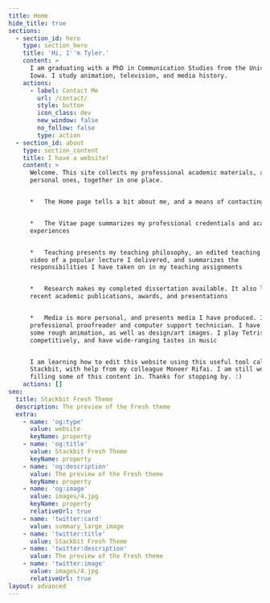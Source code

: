 ```yaml
---
title: Home
hide_title: true
sections:
  - section_id: hero
    type: section_hero
    title: 'Hi, I''m Tyler.'
    content: >
      I am graduating with a PhD in Communication Studies from the University of
      Iowa. I study animation, television, and media history.
    actions:
      - label: Contact Me
        url: /contact/
        style: button
        icon_class: dev
        new_window: false
        no_follow: false
        type: action
  - section_id: about
    type: section_content
    title: I have a website!
    content: >
      Welcome. This site collects my professional academic materials, and some
      personal ones, together in one place. 


      *   The Home page tells a bit about me, and a means of contacting me 


      *   The Vitae page summarizes my professional credentials and academic
      experiences 


      *   Teaching presents my teaching philosophy, an edited teaching demo
      video of a popular lecture I delivered, and summarizes the
      responsibilities I have taken on in my teaching assignments 


      *   Research makes my completed dissertation available. It also lists my
      recent academic publications, awards, and presentations 


      *   Media is more personal, and presents media I have produced. I am a
      professional proofreader and computer support technician. I have produced
      some rough animation, as well as design/art images. I play Tetris
      competitively, and have wide-ranging tastes in music 


      I am learning how to edit this website using this useful tool called
      Stackbit, with help from my colleague Moneer Rifai. I am still working on
      filling some of this content in. Thanks for stopping by. :)
    actions: []
seo:
  title: Stackbit Fresh Theme
  description: The preview of the Fresh theme
  extra:
    - name: 'og:type'
      value: website
      keyName: property
    - name: 'og:title'
      value: Stackbit Fresh Theme
      keyName: property
    - name: 'og:description'
      value: The preview of the Fresh theme
      keyName: property
    - name: 'og:image'
      value: images/4.jpg
      keyName: property
      relativeUrl: true
    - name: 'twitter:card'
      value: summary_large_image
    - name: 'twitter:title'
      value: Stackbit Fresh Theme
    - name: 'twitter:description'
      value: The preview of the Fresh theme
    - name: 'twitter:image'
      value: images/4.jpg
      relativeUrl: true
layout: advanced
---
```

